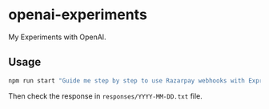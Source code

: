 # openai-experiments

My Experiments with OpenAI.

## Usage

```sh
npm run start "Guide me step by step to use Razarpay webhooks with Express App"
```

Then check the response in `responses/YYYY-MM-DD.txt` file.

